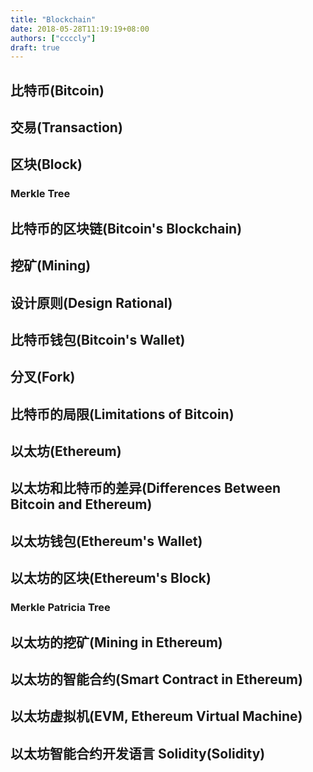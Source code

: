 ```yaml
---
title: "Blockchain"
date: 2018-05-28T11:19:19+08:00
authors: ["ccccly"]
draft: true
---
```


## 比特币(Bitcoin)

## 交易(Transaction)

## 区块(Block)

### Merkle Tree

## 比特币的区块链(Bitcoin's Blockchain)

## 挖矿(Mining)

## 设计原则(Design Rational)

## 比特币钱包(Bitcoin's Wallet)

## 分叉(Fork)

## 比特币的局限(Limitations of Bitcoin)

## 以太坊(Ethereum)

## 以太坊和比特币的差异(Differences Between Bitcoin and Ethereum)

## 以太坊钱包(Ethereum's Wallet)

## 以太坊的区块(Ethereum's Block)

### Merkle Patricia Tree

## 以太坊的挖矿(Mining in Ethereum)

## 以太坊的智能合约(Smart Contract in Ethereum)

## 以太坊虚拟机(EVM, Ethereum Virtual Machine)

## 以太坊智能合约开发语言 Solidity(Solidity)

